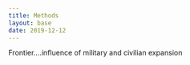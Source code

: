 ```yaml
---
title: Methods
layout: base
date: 2019-12-12
---
```


Frontier....influence of military and civilian expansion
